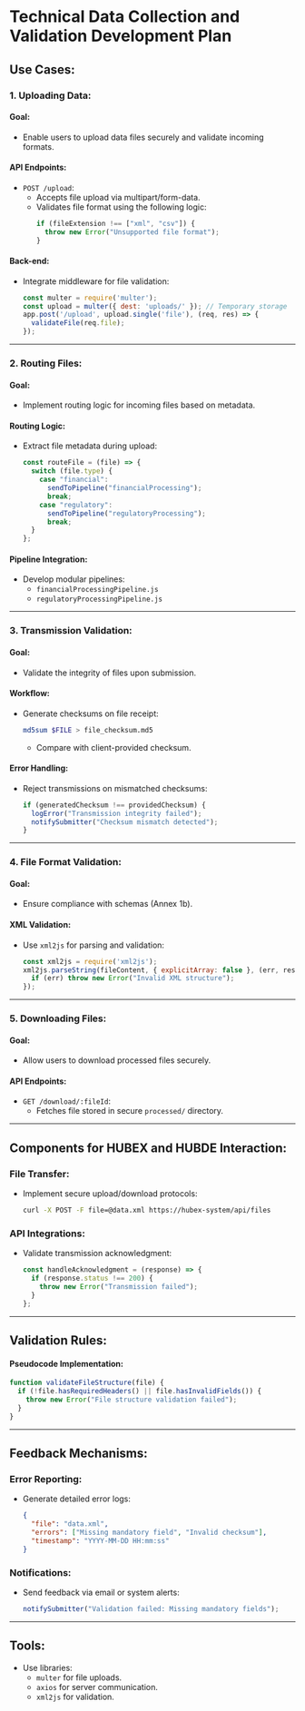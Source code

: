 # Technical Data Collection and Validation Development Plan

## Use Cases:
### 1. Uploading Data:
#### Goal:
- Enable users to upload data files securely and validate incoming formats.

#### API Endpoints:
- `POST /upload`:
  - Accepts file upload via multipart/form-data.
  - Validates file format using the following logic:
    ```javascript
    if (fileExtension !== ["xml", "csv"]) {
      throw new Error("Unsupported file format");
    }
    ```

#### Back-end:
- Integrate middleware for file validation:
  ```javascript
  const multer = require('multer');
  const upload = multer({ dest: 'uploads/' }); // Temporary storage
  app.post('/upload', upload.single('file'), (req, res) => {
    validateFile(req.file);
  });
  ```

---

### 2. Routing Files:
#### Goal:
- Implement routing logic for incoming files based on metadata.

#### Routing Logic:
- Extract file metadata during upload:
  ```javascript
  const routeFile = (file) => {
    switch (file.type) {
      case "financial":
        sendToPipeline("financialProcessing");
        break;
      case "regulatory":
        sendToPipeline("regulatoryProcessing");
        break;
    }
  };
  ```

#### Pipeline Integration:
- Develop modular pipelines:
  - `financialProcessingPipeline.js`
  - `regulatoryProcessingPipeline.js`

---

### 3. Transmission Validation:
#### Goal:
- Validate the integrity of files upon submission.

#### Workflow:
- Generate checksums on file receipt:
  ```bash
  md5sum $FILE > file_checksum.md5
  ```
  - Compare with client-provided checksum.

#### Error Handling:
- Reject transmissions on mismatched checksums:
  ```javascript
  if (generatedChecksum !== providedChecksum) {
    logError("Transmission integrity failed");
    notifySubmitter("Checksum mismatch detected");
  }
  ```

---

### 4. File Format Validation:
#### Goal:
- Ensure compliance with schemas (Annex 1b).

#### XML Validation:
- Use `xml2js` for parsing and validation:
  ```javascript
  const xml2js = require('xml2js');
  xml2js.parseString(fileContent, { explicitArray: false }, (err, result) => {
    if (err) throw new Error("Invalid XML structure");
  });
  ```

---

### 5. Downloading Files:
#### Goal:
- Allow users to download processed files securely.

#### API Endpoints:
- `GET /download/:fileId`:
  - Fetches file stored in secure `processed/` directory.

---

## Components for HUBEX and HUBDE Interaction:
### File Transfer:
- Implement secure upload/download protocols:
  ```bash
  curl -X POST -F file=@data.xml https://hubex-system/api/files
  ```

### API Integrations:
- Validate transmission acknowledgment:
  ```javascript
  const handleAcknowledgment = (response) => {
    if (response.status !== 200) {
      throw new Error("Transmission failed");
    }
  };
  ```

---

## Validation Rules:
#### Pseudocode Implementation:
```javascript
function validateFileStructure(file) {
  if (!file.hasRequiredHeaders() || file.hasInvalidFields()) {
    throw new Error("File structure validation failed");
  }
}
```

---

## Feedback Mechanisms:
### Error Reporting:
- Generate detailed error logs:
  ```json
  {
    "file": "data.xml",
    "errors": ["Missing mandatory field", "Invalid checksum"],
    "timestamp": "YYYY-MM-DD HH:mm:ss"
  }
  ```

### Notifications:
- Send feedback via email or system alerts:
  ```javascript
  notifySubmitter("Validation failed: Missing mandatory fields");
  ```

---

## Tools:
- Use libraries:
  - `multer` for file uploads.
  - `axios` for server communication.
  - `xml2js` for validation.